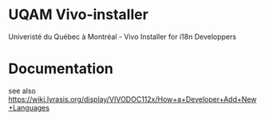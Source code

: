 # UQAM Vivo-installer
Univeristé du Québec à Montréal - Vivo Installer for i18n Developpers

# Documentation
see also https://wiki.lyrasis.org/display/VIVODOC112x/How+a+Developer+Add+New+Languages


